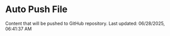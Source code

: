 # Auto Push File

Content that will be pushed to GitHub repository.
Last updated: 06/28/2025, 06:41:37 AM